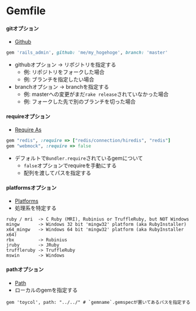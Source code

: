# Gemfile
#### gitオプション
- [Github](https://bundler.io/v2.0/man/gemfile.5.html#GITHUB)
```ruby
gem 'rails_admin', github: 'me/my_hogehoge', branch: 'master'
```
- githubオプション -> リポジトリを指定する
  - 例: リポジトリをフォークした場合
  - 例: ブランチを指定したい場合
- branchオプション -> branchを指定する
  - 例: masterへの変更がまだ`rake release`されていなかった場合
  - 例: フォークした先で別のブランチを切った場合

#### requireオプション
- [Require As](https://bundler.io/v2.0/man/gemfile.5.html#REQUIRE-AS)

```ruby
gem "redis", :require => ["redis/connection/hiredis", "redis"]
gem "webmock", :require => false
```

- デフォルトで`Bundler.require`されているgemについて
  - `false`オプションでrequireを手動にする
  - 配列を渡してパスを指定する

#### platformsオプション
- [Platforms](https://bundler.io/v2.0/man/gemfile.5.html#PLATFORMS)
- 処理系を特定する

```
ruby / mri  -> C Ruby (MRI), Rubinius or TruffleRuby, but NOT Windows
mingw       -> Windows 32 bit 'mingw32' platform (aka RubyInstaller)
x64_mingw   -> Windows 64 bit 'mingw32' platform (aka RubyInstaller x64)
rbx         -> Rubinius
jruby       -> JRuby
truffleruby -> TruffleRuby
mswin       -> Windows
```

#### pathオプション
- [Path](https://bundler.io/v2.0/man/gemfile.5.html#PATH)
- ローカルのgemを指定する
```
gem 'toycol', path: "../../" # `gemname`.gemspecが置いてあるパスを指定する
```
